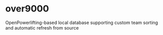 # over9000
OpenPowerlifting-based local database supporting custom team sorting and automatic refresh from source
